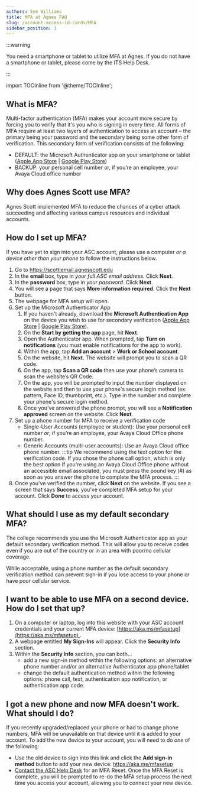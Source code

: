 ```yaml
---
authors: Sye Williams
title: MFA at Agnes FAQ
slug: /account-access-id-cards/MFA
sidebar_position: 1
---
```


:::warning

You need a smartphone or tablet to utilize MFA at Agnes. If you do not have a smartphone or tablet, please come by the ITS Help Desk. 

:::

import TOCInline from '@theme/TOCInline';  

<TOCInline toc={toc} />



## What is MFA?

Multi-factor authentication (MFA) makes your account more secure by forcing you to verify that it's you who is signing in every time. All forms of MFA require at least two layers of authentication to access an account – the primary being your password and the secondary being some other form of verification. This secondary form of verification consists of the following: 

- DEFAULT: the Microsoft Authenticator app on your smartphone or tablet ([Apple App Store](https://apps.apple.com/us/app/microsoft-authenticator/id983156458) | [Google Play Store](https://play.google.com/store/apps/details?id=com.azure.authenticator&hl=en_US&pli=1)) 
- BACKUP: your personal cell number or, if you’re an employee, your Avaya Cloud office number

## Why does Agnes Scott use MFA?

Agnes Scott implemented MFA to reduce the chances of a cyber attack succeeding and affecting various campus resources and individual accounts.  

## How do I set up MFA? 

If you have yet to sign into your ASC account, please use a computer *or a device other than your phone* to follow the instructions below. 

1. Go to https://scottiemail.agnesscott.edu
2. In the **email** box, type in *your full ASC email address*. Click **Next**. 
3. In the **password** box, type in *your password*. Click **Next**.
4. You will see a page that says **More information required**. Click the **Next** button. 
5. The webpage for MFA setup will open.
6. Set up the Microsoft Authenticator App
   1. If you haven't already, download the **Microsoft Authentication App** on the device you wish to use for secondary verification ([Apple App Store](https://apps.apple.com/us/app/microsoft-authenticator/id983156458) | [Google Play Store](https://play.google.com/store/apps/details?id=com.azure.authenticator&hl=en_US&pli=1)).
   2. On the **Start by getting the app** page, hit **Next**.
   3. Open the Authenticator app. When prompted, tap **Turn on notifications** (you must enable notifications for the app to work). 
   4. Within the app, tap **Add an account** > **Work or School account**.
   5. On the website, hit **Next**. The website will prompt you to scan a QR code. 
   6. On the app, tap **Scan a QR code** then use your phone’s camera to scan the website’s QR Code.
   7. On the app, you will be prompted to input the number displayed on the website and then to use your phone's secure login method (ex: pattern, Face ID, thumbprint, etc.). Type in the number and complete your phone's secure login method. 
   8. Once you’ve answered the phone prompt, you will see a **Notification approved** screen on the website. Click **Next**.
7. Set up a phone number for MFA to receive a verification code
   - Single-User Accounts (employee or student): Use your personal cell number *or*, if you’re an employee, your Avaya Cloud Office phone number. 
   - Generic Accounts (multi-user accounts): Use an Avaya Cloud office phone number. 
   :::tip
   We recommend using the text option for the verification code. If you chose the phone call option, which is only the best option if you're using an Avaya Cloud Office phone without an accessible email associated, you must press the pound key (#) as soon as you answer the phone to complete the MFA process. 
   :::
8. Once you've verified the number, click **Next** on the website. If you see a screen that says **Success**, you've completed MFA setup for your account. Click **Done** to access your account. 


## What should I use as my default secondary MFA? 

The college recommends you use the Microsoft Authenticator app as your default secondary verification method. This will allow you to receive codes even if you are out of the country or in an area with poor/no cellular coverage.

While acceptable, using a phone number as the default secondary verification method can prevent sign-in if you lose access to your phone or have poor cellular service.


## I want to be able to use MFA on a second device. How do I set that up?

1. On a computer or laptop, log into this website with your ASC account credentials and your current MFA device: [https://aka.ms/mfasetup](https://aka.ms/mfasetup) . 
2. A webpage entitled **My Sign-Ins** will appear. Click the **Security Info** section. 
3. Within the **Security Info** section, you can both...
   - add a new sign-in method within the following options: an alternative phone number and/or an alternative Authenticator app phone/tablet
   - change the default authentication method within the following options: phone call, text, authentication app notification,  or authentication app code.

## I got a new phone and now MFA doesn't work. What should I do?

If you recently upgraded/replaced your phone or had to change phone numbers, MFA will be unavailable on that device until it is added to your account. To add the new device to your account, you will need to do *one* of the following:

- Use the old device to sign into this link and click the **Add sign-in method** button to add your new device: https://aka.ms/mfasetup
- [Contact the ASC Help Desk](https://asc-testsite2.netlify.app/docs/contact-info-hours) for an MFA Reset. Once the MFA Reset is complete, you will be prompted to re-do the MFA setup process the next time you access your account, allowing you to connect your new device. 

